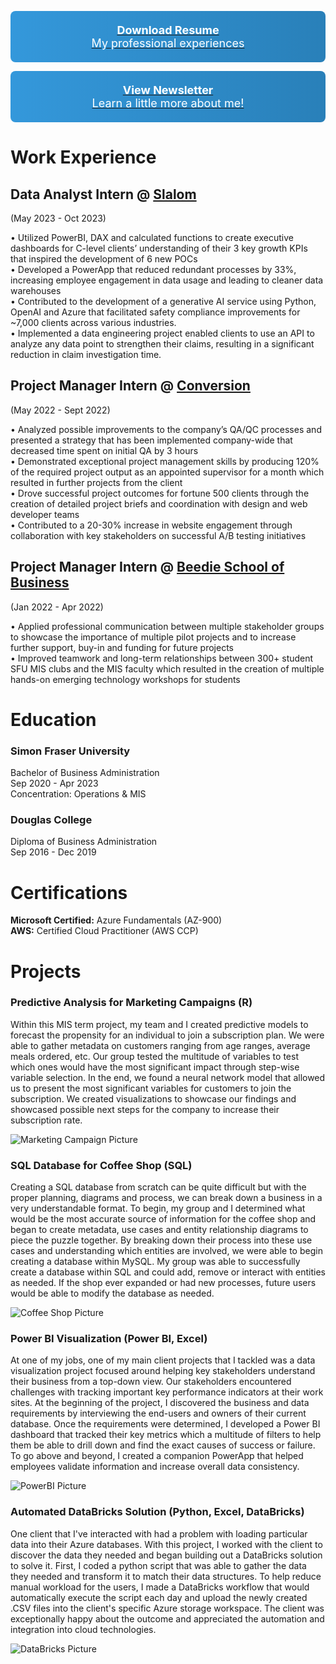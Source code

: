 <!-- [Download Resume](files/GitHub_CAResume.docx){: style="display: block; padding: 20px; margin: 10px auto; background: linear-gradient(to right, #3498db, #2980b9); color: white; text-align: center; text-decoration: none; font-size: 18px; border: none; border-radius: 8px;"} -->

[<span style="display: block; padding: 20px; margin: 10px auto; background: linear-gradient(to right, #3498db, #2980b9); color: white; text-align: center; text-decoration: none; font-size: 18px; border: none; border-radius: 8px;">**Download Resume**<br>My professional experiences</span>](files/CarloAcobResume.docx)


[<span style="display: block; padding: 20px; margin: 10px auto; background: linear-gradient(to right, #3498db, #2980b9); color: white; text-align: center; text-decoration: none; font-size: 18px; border: none; border-radius: 8px;">**View Newsletter**<br>Learn a little more about me!</span>](files/CarloNewsletter.png)



<!-- [View Newsletter](files/CarloNewsletter.png){: style="display: block; padding: 20px; margin: 10px auto; background: linear-gradient(to right, #3498db, #2980b9); color: white; text-align: center; text-decoration: none; font-size: 18px; border: none; border-radius: 8px;"} -->


# Work Experience

## Data Analyst Intern @ [Slalom](https://www.slalom.com/)  
(May 2023 - Oct 2023)  

• Utilized PowerBI, DAX and calculated functions to create executive dashboards for C-level clients’ understanding of their 3 key growth KPIs that inspired the development of 6 new POCs  
• Developed a PowerApp that reduced redundant processes by 33%, increasing employee engagement in data usage and leading to cleaner data warehouses  
• Contributed to the development of a generative AI service using Python, OpenAI and Azure that facilitated safety compliance improvements for ~7,000 clients across various industries.  
• Implemented a data engineering project enabled clients to use an API to analyze any data point to strengthen their claims, resulting in a significant reduction in claim investigation time.  

## Project Manager Intern @ [Conversion](https://conversion.com/)  
(May 2022 - Sept 2022)  

• Analyzed possible improvements to the company’s QA/QC processes and presented a strategy that has been implemented company-wide that decreased time spent on initial QA by 3 hours  
• Demonstrated exceptional project management skills by producing 120% of the required project output as an appointed supervisor for a month which resulted in further projects from the client  
• Drove successful project outcomes for fortune 500 clients through the creation of detailed project briefs and coordination with design and web developer teams  
• Contributed to a 20-30% increase in website engagement through collaboration with key stakeholders on successful A/B testing initiatives  

## Project Manager Intern @ [Beedie School of Business](https://beedie.sfu.ca/)  
(Jan 2022 - Apr 2022)

• Applied professional communication between multiple stakeholder groups to showcase the importance of multiple pilot projects and to increase further support, buy-in and funding for future projects  
• Improved teamwork and long-term relationships between 300+ student SFU MIS clubs and the MIS faculty which resulted in the creation of multiple hands-on emerging technology workshops for students  



# Education
### Simon Fraser University  
Bachelor of Business Administration  
Sep 2020 - Apr 2023  
Concentration: Operations & MIS  

### Douglas College  
Diploma of Business Administration  
Sep 2016 - Dec 2019  


# Certifications
**Microsoft Certified:** Azure Fundamentals (AZ-900)  
**AWS:** Certified Cloud Practitioner (AWS CCP)  


# Projects
### Predictive Analysis for Marketing Campaigns (R)
Within this MIS term project, my team and I created predictive models to forecast the propensity for an individual to join a subscription plan.
We were able to gather metadata on customers ranging from age ranges, average meals ordered, etc. Our group tested the multitude of variables
to test which ones would have the most significant impact through step-wise variable selection. In the end, we found a neural network model that allowed us
to present the most significant variables for customers to join the subscription. We created visualizations to showcase our findings and showcased possible
next steps for the company to increase their subscription rate.  

![Marketing Campaign Picture](https://foundr.com/wp-content/uploads/2023/03/Marketing-campaign.jpg)

### SQL Database for Coffee Shop (SQL)
Creating a SQL database from scratch can be quite difficult but with the proper planning, diagrams and process, we can break down a business in a very understandable format.
To begin, my group and I determined what would be the most accurate source of information for the coffee shop and began to create metadata, use cases and entity relationship diagrams
to piece the puzzle together. By breaking down their process into these use cases and understanding which entities are involved, we were able to begin creating a database within MySQL. My group was able to successfully create a database within SQL and could add, remove or interact with entities as needed. If the shop ever expanded or had new processes, future users would be able to modify the database as needed.  

![Coffee Shop Picture](https://perfectdailygrind.com/wp-content/uploads/2019/02/coffee-bar.jpg)

### Power BI Visualization  (Power BI, Excel)
At one of my jobs, one of my main client projects that I tackled was a data visualization project focused around helping key stakeholders understand their business from a top-down view. Our stakeholders encountered challenges with tracking important key performance indicators at their work sites. At the beginning of the project, I discovered the business and data requirements by interviewing the end-users and owners of their current database. Once the requirements were determined, I developed a Power BI dashboard that tracked their key metrics which a multitude of filters to help them be able to drill down and find the exact causes of success or failure. To go above and beyond, I created a companion PowerApp that helped employees validate information and increase overall data consistency.

![PowerBI Picture](https://www.kanbanbox.com/wp-content/uploads/2022/07/KanbanBOX_ekanban_Business_Intelligence_Con_Power_BI_2.png)


### Automated DataBricks Solution (Python, Excel, DataBricks)
One client that I've interacted with had a problem with loading particular data into their Azure databases. With this project, I worked with the client to discover the data they needed and began building out a DataBricks solution to solve it. First, I coded a python script that was able to gather the data they needed and transform it to match their data structures. To help reduce manual workload for the users, I made a DataBricks workflow that would automatically execute the script each day and upload the newly created .CSV files into the client's specific Azure storage workspace. The client was exceptionally happy about the outcome and appreciated the automation and integration into cloud technologies.

![DataBricks Picture](https://i.stack.imgur.com/a4L7G.png)